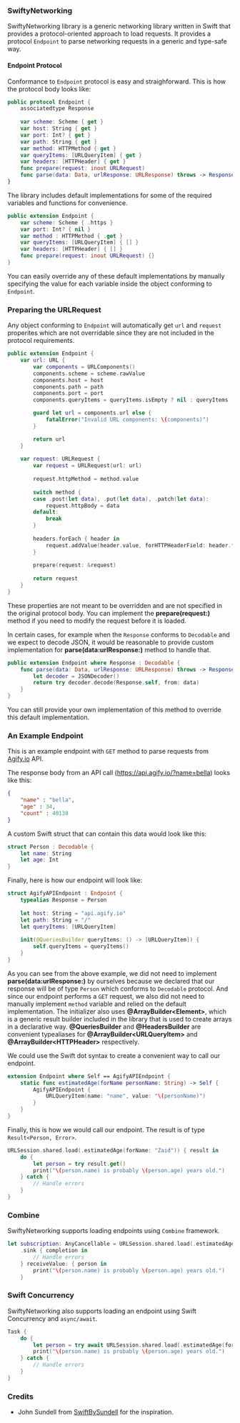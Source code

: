 ### SwiftyNetworking

SwiftyNetworking library is a generic networking library written in Swift that provides a protocol-oriented approach to load requests. It provides a protocol `Endpoint` to parse networking requests in a generic and type-safe way.

#### Endpoint Protocol
Conformance to `Endpoint` protocol is easy and straighforward. This is how the protocol body looks like:
```swift
public protocol Endpoint {
    associatedtype Response
    
    var scheme: Scheme { get }
    var host: String { get }
    var port: Int? { get }
    var path: String { get }
    var method: HTTPMethod { get }
    var queryItems: [URLQueryItem] { get }
    var headers: [HTTPHeader] { get }
    func prepare(request: inout URLRequest)
    func parse(data: Data, urlResponse: URLResponse) throws -> Response
}

```
The library includes default implementations for some of the required variables and functions for convenience.
```swift
public extension Endpoint {
    var scheme: Scheme { .https }
    var port: Int? { nil }
    var method : HTTPMethod { .get }
    var queryItems: [URLQueryItem] { [] }
    var headers: [HTTPHeader] { [] }
    func prepare(request: inout URLRequest) {}
}
```
You can easily override any of these default implementations by manually specifying the value for each variable inside the object conforming to `Endpoint`.

### Preparing the URLRequest
Any object conforming to `Endpoint` will automatically get `url` and `request` properites which are not overridable since they are not included in the protocol requirements.
```swift
public extension Endpoint {
    var url: URL {
        var components = URLComponents()
        components.scheme = scheme.rawValue
        components.host = host
        components.path = path
        components.port = port
        components.queryItems = queryItems.isEmpty ? nil : queryItems

        guard let url = components.url else {
            fatalError("Invalid URL components: \(components)")
        }

        return url
    }
    
    var request: URLRequest {
        var request = URLRequest(url: url)
        
        request.httpMethod = method.value
        
        switch method {
        case .post(let data), .put(let data), .patch(let data):
            request.httpBody = data
        default:
            break
        }
        
        headers.forEach { header in
            request.addValue(header.value, forHTTPHeaderField: header.field)
        }
        
        prepare(request: &request)
        
        return request
    }
}
```
These properties are not meant to be overridden and are not specified in the original protocol body. You can implement the **prepare(request:)** method if you need to modify the request before it is loaded.

In certain cases, for example when the `Response` conforms to `Decodable` and we expect to decode JSON, it would be reasonable to provide custom implementation for **parse(data:urlResponse:)** method to handle that.
```swift
public extension Endpoint where Response : Decodable {
    func parse(data: Data, urlResponse: URLResponse) throws -> Response {
        let decoder = JSONDecoder()
        return try decoder.decode(Response.self, from: data)
    }
}
```
You can still provide your own implementation of this method to override this default implementation.

### An Example Endpoint
This is an example endpoint with `GET` method to parse requests from [Agify.io](https://agify.io/ "Agify.io") API.

The response body from an API call (https://api.agify.io/?name=bella) looks like this:
```json
{
    "name" : "bella",
    "age" : 34,
    "count" : 40138
}
```
A custom Swift struct that can contain this data would look like this:
```swift
struct Person : Decodable {
    let name: String
    let age: Int
}
```
Finally, here is how our endpoint will look like:
```swift
struct AgifyAPIEndpoint : Endpoint {
    typealias Response = Person
    
    let host: String = "api.agify.io"
    let path: String = "/"
    let queryItems: [URLQueryItem]
    
    init(@QueriesBuilder queryItems: () -> [URLQueryItem]) {
        self.queryItems = queryItems()
    }
}
```
As you can see from the above example, we did not need to implement **parse(data:urlResponse:)** by ourselves because we declared that our response will be of type `Person` which conforms to `Decodable` protocol. And since our endpoint performs a `GET`  request, we also did not need to manually implement `method` variable and relied on the default implementation. The initializer also uses **@ArrayBuilder\<Element\>**, which is a generic result builder included in the library that is used to create arrays in a declarative way. **@QueriesBuilder** and **@HeadersBuilder** are convenient typealiases for **@ArrayBuilder\<URLQueryItem\>** and **@ArrayBuilder\<HTTPHeader\>** respectively.

We could use the Swift dot syntax to create a convenient way to call our endpoint.
```swift
extension Endpoint where Self == AgifyAPIEndpoint {
    static func estimatedAge(forName personName: String) -> Self {
        AgifyAPIEndpoint {
            URLQueryItem(name: "name", value: "\(personName)")
        }
    }
}
```
Finally, this is how we would call our endpoint. The result is of type `Result<Person, Error>`.
```swift
URLSession.shared.load(.estimatedAge(forName: "Zaid")) { result in
    do {
        let person = try result.get()
        print("\(person.name) is probably \(person.age) years old.")
    } catch {
        // Handle errors
    }
}
```
### Combine
SwiftyNetworking supports loading endpoints using `Combine` framework.
```swift
let subscription: AnyCancellable = URLSession.shared.load(.estimatedAge(forName: "Zaid"))
    .sink { completion in
        // Handle errors
    } receiveValue: { person in
        print("\(person.name) is probably \(person.age) years old.")
    }
```
### Swift Concurrency
SwiftyNetworking also supports loading an endpoint using Swift Concurrency and `async/await`.
```swift
Task {
    do {
        let person = try await URLSession.shared.load(.estimatedAge(forName: "Zaid"))
        print("\(person.name) is probably \(person.age) years old.")
    } catch {
        // Handle errors
    }
}
```

### Credits
- John Sundell from [SwiftBySundell](https://www.swiftbysundell.com "SwiftBySundell") for the inspiration.

